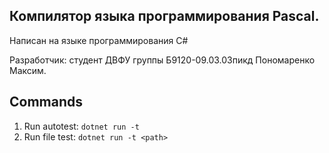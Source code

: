 ## Компилятор языка программирования Pascal.

Написан на языке программирования C#

Разработчик: cтудент ДВФУ группы Б9120-09.03.03пикд Пономаренко Максим.

## Commands

1. Run autotest: `dotnet run -t`
2. Run file test: `dotnet run -t <path>`